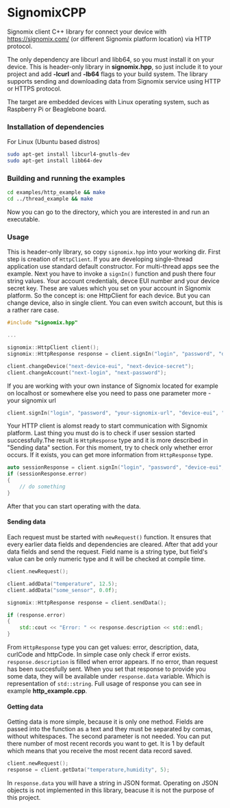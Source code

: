 # SignomixCPP
Signomix client C++ library for connect your device with https://signomix.com/ (or different Signomix platform location) via HTTP protocol. 

The only dependency are libcurl and libb64, so you must install it on your device. This is header-only library in **signomix.hpp**, so just include it to your project and add **-lcurl** and **-lb64** flags to your build system. The library supports sending and downloading data from Signomix service using HTTP or HTTPS protocol.

The target are embedded devices with Linux operating system, such as Raspberry Pi or Beaglebone board. 

### Installation of dependencies
For Linux (Ubuntu based distros)
```bash
sudo apt-get install libcurl4-gnutls-dev
sudo apt-get install libb64-dev
```

### Building and running the examples
```bash
cd examples/http_example && make
cd ../thread_example && make
```
Now you can go to the directory, which you are interested in and run an executable.

### Usage
This is header-only library, so copy `signomix.hpp` into your working dir.
First step is creation of `HttpClient`. If you are developing single-thread application use standard default constructor.
For multi-thread apps see the example. Next you have to invoke a `signIn()` function and push there four string values.
Your account credentials, devce EUI number and your device secret key. These are values which you set on your account in Signomix platform. So the concept is: one HttpClient for each device. But you can change device, also in single client.
You can even switch account, but this is a rather rare case.

```c++
#include "signomix.hpp"

...

signomix::HttpClient client();
signomix::HttpResponse response = client.signIn("login", "password", "device-eui", "device-secret");

client.changeDevice("next-device-eui", "next-device-secret");
client.changeAccount("next-login", "next-password");
```
If you are working with your own instance of Signomix located for example on localhost or somewhere else you need to pass one parameter more - your signomix url
```c++
client.signIn("login", "password", "your-signomix-url", "device-eui", "device-secret");
```
Your HTTP client is alomst ready to start communication with Signomix platform. Last thing you must do is to check if user session started successfully.The result is `HttpResponse` type and it is more described in "Sending data" section. For this moment, try to check only whether error occurs. If it exists, you can get more information from `HttpResponse` type.
```c++
auto sessionResponse = client.signIn("login", "password", "device-eui", "device-secret");
if (sessionResponse.error)
{
    // do something
}
```
After that you can start operating with the data.

#### Sending data
Each request must be started with `newRequest()` function. It ensures that every earlier data fields and dependencies are cleared.
After that add your data fields and send the request. Field name is a string type, but field's value can be only numeric type and it will be checked at compile time.
```c++
client.newRequest();

client.addData("temperature", 12.5);
client.addData("some_sensor", 0.0f);

signomix::HttpResponse response = client.sendData();

if (response.error)
{
    std::cout << "Error: " << response.description << std::endl;
}
```
From `HttpResponse` type you can get values: error, description, data, curlCode and httpCode. In simple case only check if error exists. `response.description` is filled when error appears. If no error, than request has been succesfully sent. When you set that response to provide you some data, they will be available under `response.data` variable. Which is representation of `std::string`. Full usage of response you can see in example **http_example.cpp**.

#### Getting data
Getting data is more simple, because it is only one method. Fields are passed into the function as a text and they must be separated by comas, without whitespaces.
The second parameter is not needed. You can put there number of most recent records you want to get. It is 1 by default which means that you receive the most recent data record saved.
```c++
client.newRequest();
response = client.getData("temperature,humidity", 5);

```
In `response.data` you will have a string in JSON format. Operating on JSON objects is not implemented in this library, beacuse it is not the purpose of this project.